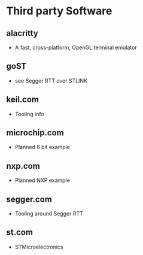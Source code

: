 # Third party Software

## alacritty

- A fast, cross-platform, OpenGL terminal emulator

## goST

- see Segger RTT over STLINK

## keil.com

- Tooling info

## microchip.com

- Planned 8 bit example

## nxp.com

- Planned NXP example

## segger.com

- Tooling around Segger RTT

## st.com

- STMicroelectronics

